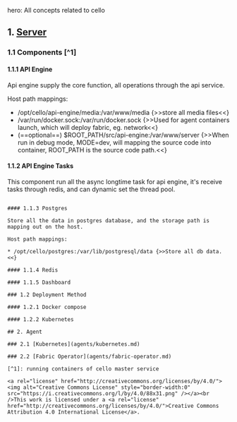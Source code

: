 hero: All concepts related to cello

## 1. [Server](setup/server.md)

### 1.1 Components [^1]

#### 1.1.1 API Engine

Api engine supply the core function, all operations through the api service.

Host path mappings:

* /opt/cello/api-engine/media:/var/www/media {>>store all media files<<}
* /var/run/docker.sock:/var/run/docker.sock {>>Used for agent containers launch, which will deploy fabric, eg. network<<}
* (==optional==) $ROOT_PATH/src/api-engine:/var/www/server {>>When run in debug mode, MODE=dev, will mapping the source code into container, ROOT_PATH is the source code path.<<}

#### 1.1.2 API Engine Tasks

This component run all the async longtime task for api engine, it's receive tasks through redis, and can dynamic set the thread pool.

```

#### 1.1.3 Postgres

Store all the data in postgres database, and the storage path is mapping out on the host.

Host path mappings:

* /opt/cello/postgres:/var/lib/postgresql/data {>>Store all db data.<<}

#### 1.1.4 Redis

#### 1.1.5 Dashboard

### 1.2 Deployment Method

#### 1.2.1 Docker compose

#### 1.2.2 Kubernetes

## 2. Agent

### 2.1 [Kubernetes](agents/kubernetes.md)

### 2.2 [Fabric Operator](agents/fabric-operator.md)

[^1]: running containers of cello master service

<a rel="license" href="http://creativecommons.org/licenses/by/4.0/"><img alt="Creative Commons License" style="border-width:0" src="https://i.creativecommons.org/l/by/4.0/88x31.png" /></a><br />This work is licensed under a <a rel="license" href="http://creativecommons.org/licenses/by/4.0/">Creative Commons Attribution 4.0 International License</a>.
```
